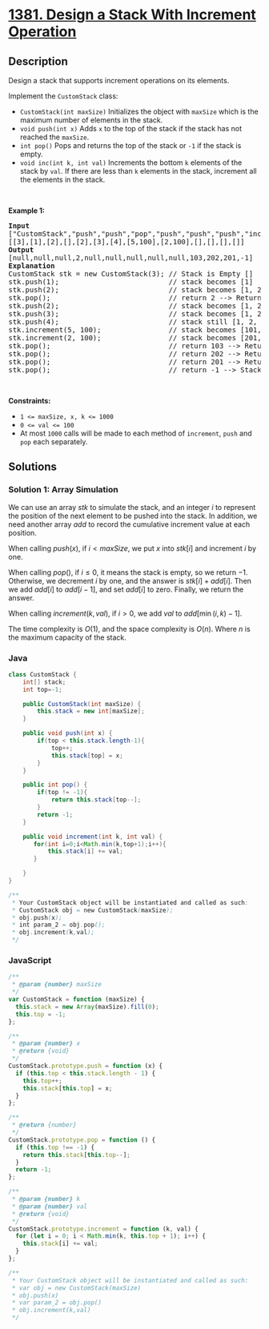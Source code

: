 # [1381. Design a Stack With Increment Operation](https://leetcode.com/problems/design-a-stack-with-increment-operation)

## Description

<!-- description:start -->

<p>Design a stack that supports increment operations on its elements.</p>

<p>Implement the <code>CustomStack</code> class:</p>

<ul>
	<li><code>CustomStack(int maxSize)</code> Initializes the object with <code>maxSize</code> which is the maximum number of elements in the stack.</li>
	<li><code>void push(int x)</code> Adds <code>x</code> to the top of the stack if the stack has not reached the <code>maxSize</code>.</li>
	<li><code>int pop()</code> Pops and returns the top of the stack or <code>-1</code> if the stack is empty.</li>
	<li><code>void inc(int k, int val)</code> Increments the bottom <code>k</code> elements of the stack by <code>val</code>. If there are less than <code>k</code> elements in the stack, increment all the elements in the stack.</li>
</ul>

<p>&nbsp;</p>
<p><strong class="example">Example 1:</strong></p>

<pre>
<strong>Input</strong>
[&quot;CustomStack&quot;,&quot;push&quot;,&quot;push&quot;,&quot;pop&quot;,&quot;push&quot;,&quot;push&quot;,&quot;push&quot;,&quot;increment&quot;,&quot;increment&quot;,&quot;pop&quot;,&quot;pop&quot;,&quot;pop&quot;,&quot;pop&quot;]
[[3],[1],[2],[],[2],[3],[4],[5,100],[2,100],[],[],[],[]]
<strong>Output</strong>
[null,null,null,2,null,null,null,null,null,103,202,201,-1]
<strong>Explanation</strong>
CustomStack stk = new CustomStack(3); // Stack is Empty []
stk.push(1);                          // stack becomes [1]
stk.push(2);                          // stack becomes [1, 2]
stk.pop();                            // return 2 --&gt; Return top of the stack 2, stack becomes [1]
stk.push(2);                          // stack becomes [1, 2]
stk.push(3);                          // stack becomes [1, 2, 3]
stk.push(4);                          // stack still [1, 2, 3], Do not add another elements as size is 4
stk.increment(5, 100);                // stack becomes [101, 102, 103]
stk.increment(2, 100);                // stack becomes [201, 202, 103]
stk.pop();                            // return 103 --&gt; Return top of the stack 103, stack becomes [201, 202]
stk.pop();                            // return 202 --&gt; Return top of the stack 202, stack becomes [201]
stk.pop();                            // return 201 --&gt; Return top of the stack 201, stack becomes []
stk.pop();                            // return -1 --&gt; Stack is empty return -1.
</pre>

<p>&nbsp;</p>
<p><strong>Constraints:</strong></p>

<ul>
	<li><code>1 &lt;= maxSize, x, k &lt;= 1000</code></li>
	<li><code>0 &lt;= val &lt;= 100</code></li>
	<li>At most <code>1000</code> calls will be made to each method of <code>increment</code>, <code>push</code> and <code>pop</code> each separately.</li>
</ul>

<!-- description:end -->

## Solutions

<!-- solution:start -->

### Solution 1: Array Simulation

We can use an array $stk$ to simulate the stack, and an integer $i$ to represent the position of the next element to be pushed into the stack. In addition, we need another array $add$ to record the cumulative increment value at each position.

When calling $push(x)$, if $i < maxSize$, we put $x$ into $stk[i]$ and increment $i$ by one.

When calling $pop()$, if $i \leq 0$, it means the stack is empty, so we return $-1$. Otherwise, we decrement $i$ by one, and the answer is $stk[i] + add[i]$. Then we add $add[i]$ to $add[i - 1]$, and set $add[i]$ to zero. Finally, we return the answer.

When calling $increment(k, val)$, if $i > 0$, we add $val$ to $add[\min(i, k) - 1]$.

The time complexity is $O(1)$, and the space complexity is $O(n)$. Where $n$ is the maximum capacity of the stack.

### Java

```java
class CustomStack {
    int[] stack;
    int top=-1;

    public CustomStack(int maxSize) {
        this.stack = new int[maxSize];
    }

    public void push(int x) {
        if(top < this.stack.length-1){
            top++;
            this.stack[top] = x;
        }
    }

    public int pop() {
        if(top != -1){
            return this.stack[top--];
        }
        return -1;
    }

    public void increment(int k, int val) {
       for(int i=0;i<Math.min(k,top+1);i++){
           this.stack[i] += val;
       }

    }
}

/**
 * Your CustomStack object will be instantiated and called as such:
 * CustomStack obj = new CustomStack(maxSize);
 * obj.push(x);
 * int param_2 = obj.pop();
 * obj.increment(k,val);
 */
```

### JavaScript

```js
/**
 * @param {number} maxSize
 */
var CustomStack = function (maxSize) {
  this.stack = new Array(maxSize).fill(0);
  this.top = -1;
};

/**
 * @param {number} x
 * @return {void}
 */
CustomStack.prototype.push = function (x) {
  if (this.top < this.stack.length - 1) {
    this.top++;
    this.stack[this.top] = x;
  }
};

/**
 * @return {number}
 */
CustomStack.prototype.pop = function () {
  if (this.top !== -1) {
    return this.stack[this.top--];
  }
  return -1;
};

/**
 * @param {number} k
 * @param {number} val
 * @return {void}
 */
CustomStack.prototype.increment = function (k, val) {
  for (let i = 0; i < Math.min(k, this.top + 1); i++) {
    this.stack[i] += val;
  }
};

/**
 * Your CustomStack object will be instantiated and called as such:
 * var obj = new CustomStack(maxSize)
 * obj.push(x)
 * var param_2 = obj.pop()
 * obj.increment(k,val)
 */
```
